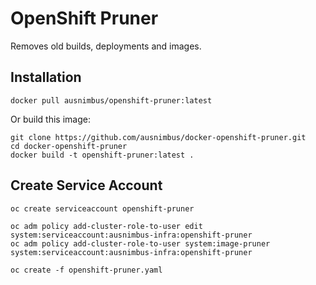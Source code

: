 # OpenShift Pruner

Removes old builds, deployments and images.

## Installation

`docker pull ausnimbus/openshift-pruner:latest`

Or build this image:

```
git clone https://github.com/ausnimbus/docker-openshift-pruner.git
cd docker-openshift-pruner
docker build -t openshift-pruner:latest .
```

## Create Service Account

```
oc create serviceaccount openshift-pruner

oc adm policy add-cluster-role-to-user edit system:serviceaccount:ausnimbus-infra:openshift-pruner
oc adm policy add-cluster-role-to-user system:image-pruner system:serviceaccount:ausnimbus-infra:openshift-pruner

oc create -f openshift-pruner.yaml
```
